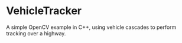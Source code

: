 # VehicleTracker
A simple OpenCV example in C++,  using vehicle cascades to perform tracking over a highway.
